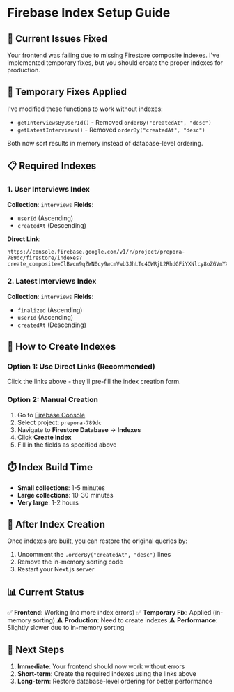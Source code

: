 # Firebase Index Setup Guide

## 🚨 Current Issues Fixed

Your frontend was failing due to missing Firestore composite indexes. I've implemented temporary fixes, but you should create the proper indexes for production.

## 🔧 Temporary Fixes Applied

I've modified these functions to work without indexes:
- `getInterviewsByUserId()` - Removed `orderBy("createdAt", "desc")`
- `getLatestInterviews()` - Removed `orderBy("createdAt", "desc")`

Both now sort results in memory instead of database-level ordering.

## 📋 Required Indexes

### 1. User Interviews Index
**Collection**: `interviews`
**Fields**:
- `userId` (Ascending)
- `createdAt` (Descending)

**Direct Link**:
```
https://console.firebase.google.com/v1/r/project/prepora-789dc/firestore/indexes?create_composite=ClBwcm9qZWN0cy9wcmVwb3JhLTc4OWRjL2RhdGFiYXNlcy8oZGVmYXVsdCkvY29sbGVjdGlvbkVsL2luZGV4ZXMvXxABGgoKBnVzZXJJZBABGg0KCWNyZWF0ZWRBdBACGgwKCF9fbmFtZV9fEAI
```

### 2. Latest Interviews Index
**Collection**: `interviews`
**Fields**:
- `finalized` (Ascending)
- `userId` (Ascending)
- `createdAt` (Descending)

## 🚀 How to Create Indexes

### Option 1: Use Direct Links (Recommended)
Click the links above - they'll pre-fill the index creation form.

### Option 2: Manual Creation
1. Go to [Firebase Console](https://console.firebase.google.com)
2. Select project: `prepora-789dc`
3. Navigate to **Firestore Database** → **Indexes**
4. Click **Create Index**
5. Fill in the fields as specified above

## ⏱️ Index Build Time
- **Small collections**: 1-5 minutes
- **Large collections**: 10-30 minutes
- **Very large**: 1-2 hours

## 🔄 After Index Creation

Once indexes are built, you can restore the original queries by:
1. Uncomment the `.orderBy("createdAt", "desc")` lines
2. Remove the in-memory sorting code
3. Restart your Next.js server

## 📊 Current Status

✅ **Frontend**: Working (no more index errors)
✅ **Temporary Fix**: Applied (in-memory sorting)
⚠️ **Production**: Need to create indexes
⚠️ **Performance**: Slightly slower due to in-memory sorting

## 🎯 Next Steps

1. **Immediate**: Your frontend should now work without errors
2. **Short-term**: Create the required indexes using the links above
3. **Long-term**: Restore database-level ordering for better performance
